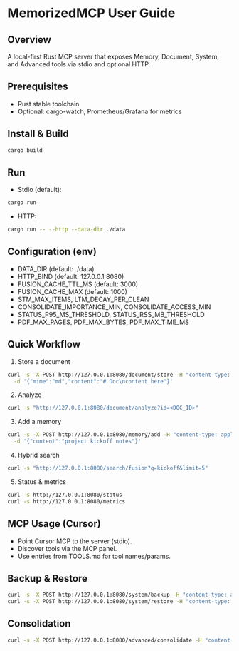 # MemorizedMCP User Guide

## Overview

A local-first Rust MCP server that exposes Memory, Document, System, and Advanced tools via stdio and optional HTTP.

## Prerequisites

- Rust stable toolchain
- Optional: cargo-watch, Prometheus/Grafana for metrics

## Install & Build

```bash
cargo build
```

## Run

- Stdio (default):

```bash
cargo run
```

- HTTP:

```bash
cargo run -- --http --data-dir ./data
```

## Configuration (env)

- DATA_DIR (default: ./data)
- HTTP_BIND (default: 127.0.0.1:8080)
- FUSION_CACHE_TTL_MS (default: 3000)
- FUSION_CACHE_MAX (default: 1000)
- STM_MAX_ITEMS, LTM_DECAY_PER_CLEAN
- CONSOLIDATE_IMPORTANCE_MIN, CONSOLIDATE_ACCESS_MIN
- STATUS_P95_MS_THRESHOLD, STATUS_RSS_MB_THRESHOLD
- PDF_MAX_PAGES, PDF_MAX_BYTES, PDF_MAX_TIME_MS

## Quick Workflow

1. Store a document

```bash
curl -s -X POST http://127.0.0.1:8080/document/store -H "content-type: application/json" \
  -d '{"mime":"md","content":"# Doc\ncontent here"}'
```

2. Analyze

```bash
curl -s "http://127.0.0.1:8080/document/analyze?id=<DOC_ID>"
```

3. Add a memory

```bash
curl -s -X POST http://127.0.0.1:8080/memory/add -H "content-type: application/json" \
  -d '{"content":"project kickoff notes"}'
```

4. Hybrid search

```bash
curl -s "http://127.0.0.1:8080/search/fusion?q=kickoff&limit=5"
```

5. Status & metrics

```bash
curl -s http://127.0.0.1:8080/status
curl -s http://127.0.0.1:8080/metrics
```

## MCP Usage (Cursor)

- Point Cursor MCP to the server (stdio).
- Discover tools via the MCP panel.
- Use entries from TOOLS.md for tool names/params.

## Backup & Restore

```bash
curl -s -X POST http://127.0.0.1:8080/system/backup -H "content-type: application/json" -d '{"destination":"./backups","includeIndices":true}'
curl -s -X POST http://127.0.0.1:8080/system/restore -H "content-type: application/json" -d '{"source":"./backups/<snapshot>","includeIndices":true}'
```

## Consolidation

```bash
curl -s -X POST http://127.0.0.1:8080/advanced/consolidate -H "content-type: application/json" -d '{"dryRun":false,"limit":25}'
```
